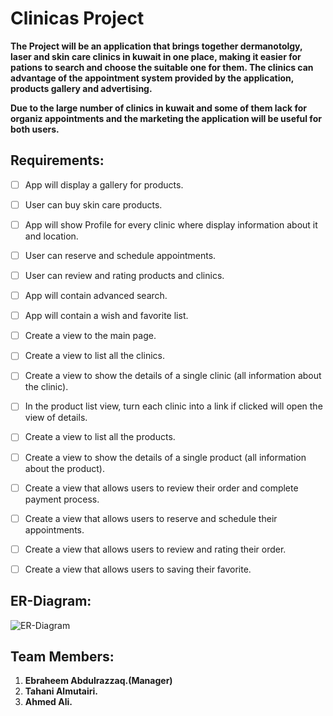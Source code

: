# Clinicas Project

**The Project will be an application that brings together dermanotolgy, laser and skin care clinics in kuwait in one place, making it easier for pations to search and choose the suitable one for them. The clinics can advantage of the appointment system provided by the application, products gallery and advertising.**

**Due to the large number of clinics in kuwait and some of them lack for organiz appointments and the marketing the application will be useful for both users.**


## Requirements:

- [ ] App will display a gallery for products.
- [ ] User can buy skin care products.
- [ ] App will show Profile for every clinic where display information about it and location.
- [ ] User can reserve and schedule appointments.
- [ ] User can review and rating products and clinics.
- [ ] App will contain advanced search.
- [ ] App will contain a wish and favorite list.
- [ ] Create a view to the main page.
- [ ] Create a view to list all the clinics.
- [ ] Create a view to show the details of a single clinic (all information about the clinic).
- [ ] In the product list view, turn each clinic into a link if clicked will open the view of details.
- [ ] Create a view to list all the products.
- [ ] Create a view to show the details of a single product (all information about the product).
- [ ] Create a view that allows users to review their order and complete payment process.
- [ ] Create a view that allows users to reserve and schedule their appointments.
- [ ] Create a view that allows users to review and rating their order.
- [ ] Create a view that allows users to saving their favorite.


## ER-Diagram:

![ER-Diagram](https://user-images.githubusercontent.com/81977986/121236423-9e3b3380-c89e-11eb-8ecc-ceee498ebe00.jpeg)

## Team Members:
1. **Ebraheem Abdulrazzaq.(Manager)**
2. **Tahani Almutairi.**
3. **Ahmed Ali.**

